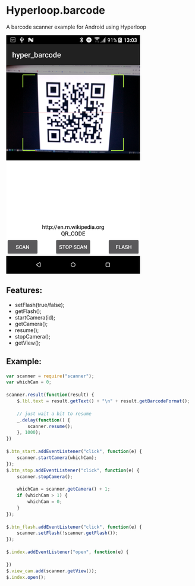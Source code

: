 # Hyperloop.barcode

A barcode scanner example for Android using Hyperloop

![image](screen.png)

## Features:
* setFlash(true/false);
* getFlash();
* startCamera(id);
* getCamera();
* resume();
* stopCamera();
* getView();


## Example:
```javascript
var scanner = require("scanner");
var whichCam = 0;

scanner.result(function(result) {
	$.lbl.text = result.getText() + "\n" + result.getBarcodeFormat();

	// just wait a bit to resume
	_.delay(function() {
		scanner.resume();
	}, 1000);
})

$.btn_start.addEventListener("click", function(e) {
	scanner.startCamera(whichCam);
});
$.btn_stop.addEventListener("click", function(e) {
	scanner.stopCamera();

	whichCam = scanner.getCamera() + 1;
	if (whichCam > 1) {
		whichCam = 0;
	}
});

$.btn_flash.addEventListener("click", function(e) {
	scanner.setFlash(!scanner.getFlash());
});

$.index.addEventListener("open", function(e) {

})
$.view_cam.add(scanner.getView());
$.index.open();
```
